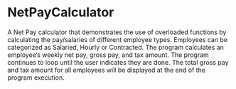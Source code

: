 # NetPayCalculator
A Net Pay calculator that demonstrates the use of overloaded functions by calculating the pay/salaries of different employee types. 
Employees can be categorized as Salaried, Hourly or Contracted. The program calculates an employee’s
weekly net pay, gross pay, and tax amount. The program continues to loop until the user indicates they are done.
The total gross pay and tax amount for all employees will be displayed at the end of the program execution.
